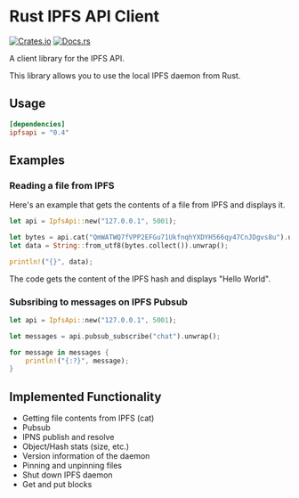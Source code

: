 # Rust IPFS API Client

[![Crates.io](https://img.shields.io/crates/v/ipfsapi.svg)](https://crates.io/crates/ipfsapi) [![Docs.rs](https://img.shields.io/badge/docs-ipfsapi-brightgreen.svg)](https://docs.rs/ipfsapi)

A client library for the IPFS API.

This library allows you to use the local IPFS daemon from Rust.

## Usage
```toml
[dependencies]
ipfsapi = "0.4"
```

## Examples

### Reading a file from IPFS
Here's an example that gets the contents of a file from IPFS and displays it.

```rust
let api = IpfsApi::new("127.0.0.1", 5001);

let bytes = api.cat("QmWATWQ7fVPP2EFGu71UkfnqhYXDYH566qy47CnJDgvs8u").unwrap();
let data = String::from_utf8(bytes.collect()).unwrap();

println!("{}", data);
```

The code gets the content of the IPFS hash and displays "Hello World".

### Subsribing to messages on IPFS Pubsub

```rust
let api = IpfsApi::new("127.0.0.1", 5001);

let messages = api.pubsub_subscribe("chat").unwrap();

for message in messages {
    println!("{:?}", message);
}
```

## Implemented Functionality

* Getting file contents from IPFS (cat)
* Pubsub
* IPNS publish and resolve
* Object/Hash stats (size, etc.)
* Version information of the daemon
* Pinning and unpinning files
* Shut down IPFS daemon
* Get and put blocks

